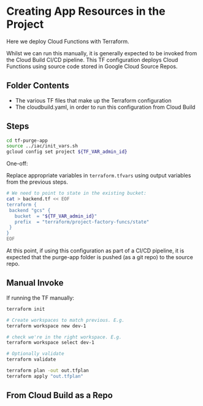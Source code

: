 # Creating App Resources in the Project

Here we deploy Cloud Functions with Terraform.

Whilst we can run this manually, it is generally expected to be invoked from the Cloud Build CI/CD pipeline. This TF configuration deploys Cloud Functions using source code stored in Google Cloud Source Repos.

## Folder Contents

- The various TF files that make up the Terraform configuration
- The cloudbuild.yaml, in order to run this configuration from Cloud Build

## Steps

```bash
cd tf-purge-app
source ../iac/init_vars.sh
gcloud config set project ${TF_VAR_admin_id}
```

One-off:

Replace appropriate variables in `terraform.tfvars` using output variables from the previous steps.

```bash
# We need to point to state in the existing bucket:
cat > backend.tf << EOF
terraform {
 backend "gcs" {
   bucket  = "${TF_VAR_admin_id}"
   prefix  = "terraform/project-factory-funcs/state"
 }
}
EOF
```

At this point, if using this configuration as part of a CI/CD pipeline, it is expected that the purge-app folder is pushed (as a git repo) to the source repo.

## Manual Invoke

If running the TF manually:

```bash
terraform init

# Create workspaces to match previous. E.g.
terraform workspace new dev-1

# check we're in the right workspace. E.g.
terraform workspace select dev-1

# Optionally validate
terraform validate

terraform plan -out out.tfplan
terraform apply "out.tfplan"
```

## From Cloud Build as a Repo

